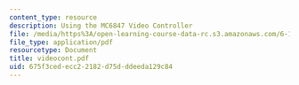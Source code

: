 ```yaml
---
content_type: resource
description: Using the MC6847 Video Controller
file: /media/https%3A/open-learning-course-data-rc.s3.amazonaws.com/6-111-introductory-digital-systems-laboratory-fall-2002/675f3cedecc22182d75dddeeda129c84_videocont.pdf
file_type: application/pdf
resourcetype: Document
title: videocont.pdf
uid: 675f3ced-ecc2-2182-d75d-ddeeda129c84
---
```

